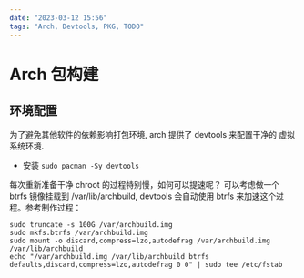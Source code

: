 ```yaml
---
date: "2023-03-12 15:56"
tags: "Arch, Devtools, PKG, TODO"
---
```


# Arch 包构建

## 环境配置

为了避免其他软件的依赖影响打包环境, arch 提供了 devtools 来配置干净的
虚拟系统环境.

- 安装 `sudo pacman -Sy devtools`

每次重新准备干净 chroot 的过程特别慢，如何可以提速呢？
可以考虑做一个 btrfs 镜像挂载到 /var/lib/archbuild,
devtools 会自动使用 btrfs 来加速这个过程。参考制作过程：

```shell
sudo truncate -s 100G /var/archbuild.img
sudo mkfs.btrfs /var/archbuild.img
sudo mount -o discard,compress=lzo,autodefrag /var/archbuild.img /var/lib/archbuild
echo "/var/archbuild.img /var/lib/archbuild btrfs defaults,discard,compress=lzo,autodefrag 0 0" | sudo tee /etc/fstab
```

